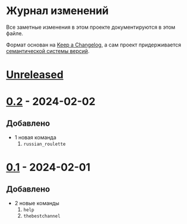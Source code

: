 
# Журнал изменений
Все заметные изменения в этом проекте документируются в этом файле.

Формат основан на [Keep a Changelog](https://keepachangelog.com/ru/1.1.0/), а сам проект придерживается [семантической системы версий](https://semver.org/lang/ru/).

# [Unreleased]

# [0.2] - 2024-02-02
## Добавлено
- 1 новая команда
    1. `russian_roulette`
# [0.1] - 2024-02-01
## Добавлено
- 2 новые команды 
    1.  `help`
    2.  `thebestchannel` 

[Unreleased]: https://github.com/Laidfinland-Team/Laidinen-Bot/compare/v0.1...master
[0.1]: https://github.com/Laidfinland-Team/Laidinen-Bot/compare/0be6e0ca...v0.1
[0.2]: https://github.com/Laidfinland-Team/Laidinen-Bot/compare/v0.1...v0.2
